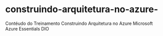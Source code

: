 # construindo-arquitetura-no-azure-
Contéudo do Treinamento Construindo Arquitetura no Azure Microsoft Azure Essentials DIO 
